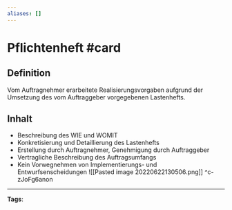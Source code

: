 ```yaml
---
aliases: []
---
```


# Pflichtenheft #card
## Definition
Vom Auftragnehmer erarbeitete Realisierungsvorgaben aufgrund der Umsetzung des vom Auftraggeber vorgegebenen Lastenhefts. 
## Inhalt
- Beschreibung des WIE und WOMIT
- Konkretisierung und Detaillierung des Lastenhefts
- Erstellung durch Auftragnehmer, Genehmigung durch Auftraggeber
- Vertragliche Beschreibung des Auftragsumfangs
- Kein Vorwegnehmen von Implementierungs- und Entwurfsenscheidungen
![[Pasted image 20220622130506.png]]
^c-zJoFg6anon
---
**Tags**: 
